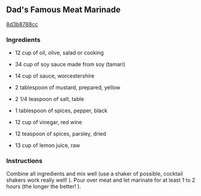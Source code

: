 ## Dad's Famous Meat Marinade

[8d3b8788cc](http://www.food.com/recipe/dads-famous-meat-marinade-310532)

### Ingredients

 - 12 cup of oil, olive, salad or cooking

 - 34 cup of soy sauce made from soy (tamari)

 - 14 cup of sauce, worcestershire

 - 2 tablespoon of mustard, prepared, yellow

 - 2 1/4 teaspoon of salt, table

 - 1 tablespoon of spices, pepper, black

 - 12 cup of vinegar, red wine

 - 12 teaspoon of spices, parsley, dried

 - 13 cup of lemon juice, raw

### Instructions

Combine all ingredients and mix well (use a shaker of possible, cocktail shakers work really well! ). Pour over meat and let marinate for at least 1 to 2 hours (the longer the better! ).